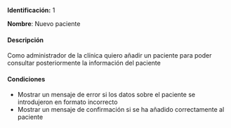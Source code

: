**Identificación:** 1

**Nombre**: Nuevo paciente

#### Descripción

Como administrador de la clínica quiero añadir un paciente para poder consultar posteriormente la información del paciente

#### Condiciones

* Mostrar un mensaje de error si los datos sobre el paciente se introdujeron en formato incorrecto
* Mostrar un mensaje de confirmación si se ha añadido correctamente al paciente

